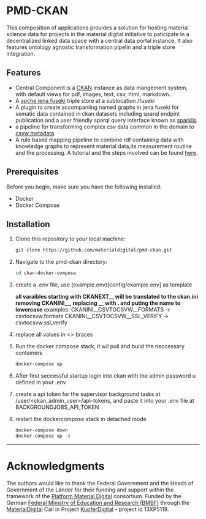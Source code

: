 # PMD-CKAN

This composition of applications provides a solution for hosting material science data for projects in the material digital initiative to paticipate in a decentralized linked data space with a central data portal instance. It also features ontology agnostic transformation pipelin and a triple store integration.

## Features

- Central Component is a [CKAN](https://ckan.org/) instance as data mangement system, with default views for pdf, images, text, csv, html, markdown.
- A [apche jena fuseki](https://jena.apache.org/documentation/fuseki2/) triple store at a sublocation /fuseki
- A plugin to create accompaniing named graphs in jena fuseki for sematic data contained in ckan datasets including sparql endpint publication and a user friendly sparql query interface known as [sparklis](https://github.com/sebferre/sparklis)
- a pipeline for transforming complex csv data common in the domain to [csvw metadata](https://www.w3.org/ns/csvw)
- A rule based mapping pipeline to combine rdf containing data with knowledge graphs to represent material data,its measurement routine and the processing. A tutorial and the steps involved can be found [here](https://github.com/Mat-O-Lab/IOFMaterialsTutorial).

## Prerequisites

Before you begin, make sure you have the following installed:

- Docker
- Docker Compose

## Installation

1. Clone this repository to your local machine:
    ```bash
    git clone https://github.com/materialdigital/pmd-ckan.git
    ```

2. Navigate to the pmd-ckan directory:
    ```bash
    cd ckan-docker-compose
    ```

3. create a .env file, use (example.env)[config/example.env] as template

    **all varaibles starting with CKANEXT__ will be translated to the ckan.ini removing CKANINI__, replacing __ with . and puting the name to lowercase**
    examples:
    CKANINI__CSVTOCSVW__FORMATS -> csvtocsvw.formats 
    CKANINI__CSVTOCSVW__SSL_VERIFY -> csvtocsvw.ssl_verify 

5. replace all values in <> braces

6. Run the docker compose stack, it wil pull and build the neccessary containers
    ```bash
    docker-compose up
    ```
7. After first seccessful startup login into ckan with the admin password u defined in your .env

8. create a api token for the supervisor background tasks at /user/<ckan_admin_user>/api-tokens, and paste it into your .env file at BACKGROUNDJOBS_API_TOKEN

9. restart the dockercompose stack in detached mode
    ```bash
    docker-compose down
    docker-compose up -d
    ```

---
# Acknowledgments
The authors would like to thank the Federal Government and the Heads of Government of the Länder for their funding and support within the framework of the [Platform Material Digital](https://www.materialdigital.de) consortium. Funded by the German [Federal Ministry of Education and Research (BMBF)](https://www.bmbf.de/bmbf/en/) through the [MaterialDigital](https://www.bmbf.de/SharedDocs/Publikationen/de/bmbf/5/31701_MaterialDigital.pdf?__blob=publicationFile&v=5) Call in Project [KupferDigital](https://www.materialdigital.de/project/1) - project id 13XP5119.
